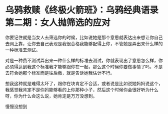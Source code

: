 # 乌鸦救赎《终极火箭班》：乌鸦经典语录 第二期：女人抛筛选的应对

你要记住就是当女人去筛选你的时候，比如说她是那个意思就表达出来想让你自己去网上靠，让你去自己表现是我很合格我能够配得上你，不管她是弄出来什么样的一种标准去测试。

对是一种费不测试弄出来一种什么样的标准去测试，你就表现出了意思怎么样，你必须得达到我这个标准我才能够跟你在一起，那么这个时候你要做事情了吗，不是去符合她那个标准而是往后撤，就是告诉她我估计不行。

想我这种就是难得太坏了，跟你在块肯定不合适，或者说是比如说她妈妈说这个，我感觉我肯定不是你妈能够看的上你那种小子，然后这个时候你会很好听为什么呀，你为什么会这么说，她肯定是万万没想到。

慢慢没想到